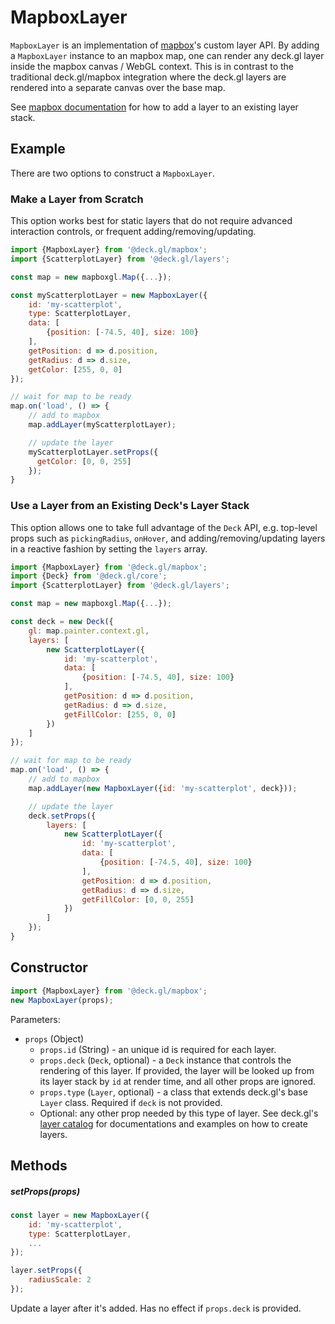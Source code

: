 # MapboxLayer

`MapboxLayer` is an implementation of [mapbox](https://www.npmjs.com/package/mapbox-gl)'s custom layer API. By adding a `MapboxLayer` instance to an mapbox map, one can render any deck.gl layer inside the mapbox canvas / WebGL context. This is in contrast to the traditional deck.gl/mapbox integration where the deck.gl layers are rendered into a separate canvas over the base map.

See [mapbox documentation](https://www.mapbox.com/mapbox-gl-js/api/#map#addlayer) for how to add a layer to an existing layer stack.

## Example

There are two options to construct a `MapboxLayer`.

### Make a Layer from Scratch

This option works best for static layers that do not require advanced interaction controls, or frequent adding/removing/updating.

```js
import {MapboxLayer} from '@deck.gl/mapbox';
import {ScatterplotLayer} from '@deck.gl/layers';

const map = new mapboxgl.Map({...});

const myScatterplotLayer = new MapboxLayer({
    id: 'my-scatterplot',
    type: ScatterplotLayer,
    data: [
        {position: [-74.5, 40], size: 100}
    ],
    getPosition: d => d.position,
    getRadius: d => d.size,
    getColor: [255, 0, 0]
});

// wait for map to be ready
map.on('load', () => {
    // add to mapbox
    map.addLayer(myScatterplotLayer);

    // update the layer
    myScatterplotLayer.setProps({
      getColor: [0, 0, 255]
    });
}
```

### Use a Layer from an Existing Deck's Layer Stack

This option allows one to take full advantage of the `Deck` API, e.g. top-level props such as `pickingRadius`, `onHover`, and adding/removing/updating layers in a reactive fashion by setting the `layers` array.

```js
import {MapboxLayer} from '@deck.gl/mapbox';
import {Deck} from '@deck.gl/core';
import {ScatterplotLayer} from '@deck.gl/layers';

const map = new mapboxgl.Map({...});

const deck = new Deck({
    gl: map.painter.context.gl,
    layers: [
        new ScatterplotLayer({
            id: 'my-scatterplot',
            data: [
                {position: [-74.5, 40], size: 100}
            ],
            getPosition: d => d.position,
            getRadius: d => d.size,
            getFillColor: [255, 0, 0]
        })
    ]
});

// wait for map to be ready
map.on('load', () => {
    // add to mapbox
    map.addLayer(new MapboxLayer({id: 'my-scatterplot', deck}));

    // update the layer
    deck.setProps({
        layers: [
            new ScatterplotLayer({
                id: 'my-scatterplot',
                data: [
                    {position: [-74.5, 40], size: 100}
                ],
                getPosition: d => d.position,
                getRadius: d => d.size,
                getFillColor: [0, 0, 255]
            })
        ]
    });
}
```

## Constructor

```js
import {MapboxLayer} from '@deck.gl/mapbox';
new MapboxLayer(props);
```

Parameters:

- `props` (Object)
  + `props.id` (String) - an unique id is required for each layer.
  + `props.deck` (`Deck`, optional) - a `Deck` instance that controls the rendering of this layer. If provided, the layer will be looked up from its layer stack by `id` at render time, and all other props are ignored.
  + `props.type` (`Layer`, optional) - a class that extends deck.gl's base `Layer` class. Required if `deck` is not provided.
  + Optional: any other prop needed by this type of layer. See deck.gl's [layer catalog](http://deck.gl/#/documentation/deckgl-api-reference/layers/layer) for documentations and examples on how to create layers.


## Methods

##### setProps(props)

```js
const layer = new MapboxLayer({
    id: 'my-scatterplot',
    type: ScatterplotLayer,
    ...
});

layer.setProps({
    radiusScale: 2
});
```

Update a layer after it's added. Has no effect if `props.deck` is provided.
